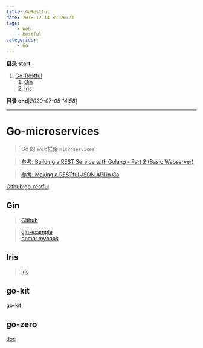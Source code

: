 ```yaml
---
title: GoRestful
date: 2018-12-14 09:26:23
tags: 
    - Web
    - Restful
categories: 
    - Go
---
```


**目录 start**

1. [Go-Restful](#go-restful)
    1. [Gin](#gin)
    1. [Iris](#iris)

**目录 end**|_2020-07-05 14:58_|
****************************************
# Go-microservices
> Go 的 web框架 `microservices`


> [参考: Building a REST Service with Golang - Part 2 (Basic Webserver)](https://stevenwhite.com/building-a-rest-service-with-golang-2/)

> [参考: Making a RESTful JSON API in Go](https://thenewstack.io/make-a-restful-json-api-go/)

[Github:go-restful](https://github.com/emicklei/go-restful)

## Gin
> [Github](https://github.com/gin-gonic/gin)  

> [gin-example](https://github.com/EDDYCJY/go-gin-example)  
> [demo: mybook](https://github.com/Kuangcp/GoBase/tree/master/mybook)

## Iris
> [iris](https://github.com/kataras/iris)

## go-kit
[go-kit](https://github.com/go-kit/kit)

## go-zero
[doc](https://go-zero.dev/docs/concepts/overview)
